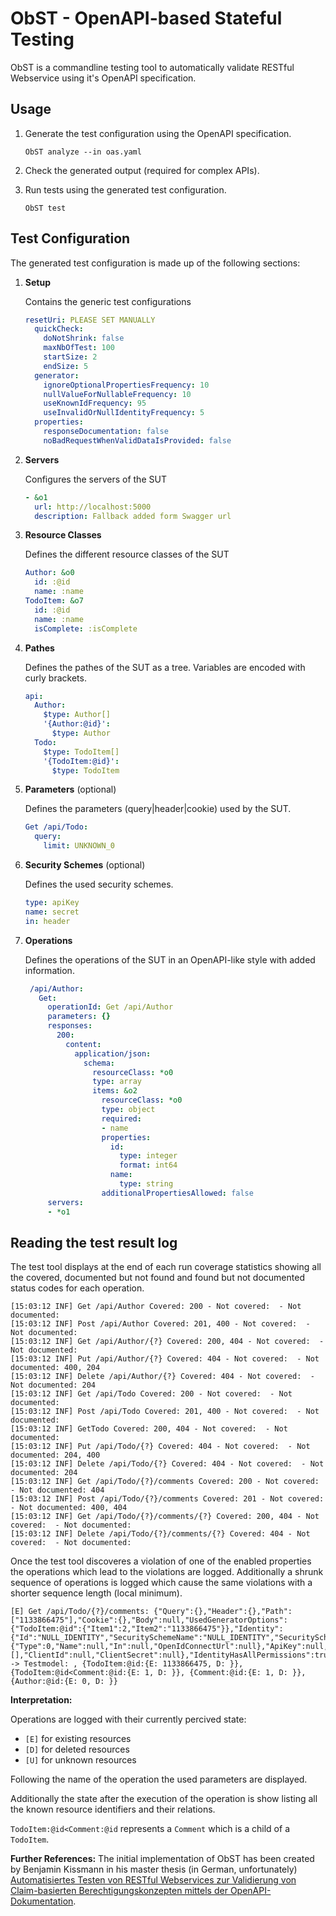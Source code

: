 # ObST - OpenAPI-based Stateful Testing

ObST is a commandline testing tool to automatically validate RESTful Webservice using it's OpenAPI specification.

## Usage

1. Generate the test configuration using the OpenAPI specification.

   ```
   ObST analyze --in oas.yaml
   ```

2. Check the generated output (required for complex APIs).

3. Run tests using the generated test configuration.

   ```
   ObST test
   ```

## Test Configuration

The generated test configuration is made up of the following sections:

1. **Setup**

   Contains the generic test configurations

   ```yaml
   resetUri: PLEASE SET MANUALLY
     quickCheck:
       doNotShrink: false
       maxNbOfTest: 100
       startSize: 2
       endSize: 5
     generator:
       ignoreOptionalPropertiesFrequency: 10
       nullValueForNullableFrequency: 10
       useKnownIdFrequency: 95
       useInvalidOrNullIdentityFrequency: 5
     properties:
       responseDocumentation: false
       noBadRequestWhenValidDataIsProvided: false
   ```

2. **Servers**

   Configures the servers of the SUT

   ```yaml
   - &o1
     url: http://localhost:5000
     description: Fallback added form Swagger url
   ```

3. **Resource Classes**

   Defines the different resource classes of the SUT

   ```yaml
   Author: &o0
     id: :@id
     name: :name
   TodoItem: &o7
     id: :@id
     name: :name
     isComplete: :isComplete
   ```
 
4. **Pathes**

   Defines the pathes of the SUT as a tree.
   Variables are encoded with curly brackets.

   ```yaml
   api:
     Author:
       $type: Author[]
       '{Author:@id}':
         $type: Author
     Todo:
       $type: TodoItem[]
       '{TodoItem:@id}':
         $type: TodoItem
   ```
  
5. **Parameters** (optional)

   Defines the parameters (query|header|cookie) used by the SUT.

   ```yaml
   Get /api/Todo:
     query:
       limit: UNKNOWN_0
   ```

6. **Security Schemes** (optional)

   Defines the used security schemes.

   ```yaml
   type: apiKey
   name: secret
   in: header
   ```

7. **Operations**

   Defines the operations of the SUT in an OpenAPI-like style with added information.

   ```yaml
    /api/Author:
      Get:
        operationId: Get /api/Author
        parameters: {}
        responses:
          200:
            content:
              application/json:
                schema:
                  resourceClass: *o0
                  type: array
                  items: &o2
                    resourceClass: *o0
                    type: object
                    required:
                    - name
                    properties:
                      id:
                        type: integer
                        format: int64
                      name:
                        type: string
                    additionalPropertiesAllowed: false
        servers:
        - *o1
   ```

## Reading the test result log

The test tool displays at the end of each run coverage statistics showing all the covered, documented but not found and found but not documented status codes for each operation.

```
[15:03:12 INF] Get /api/Author Covered: 200 - Not covered:  - Not documented:
[15:03:12 INF] Post /api/Author Covered: 201, 400 - Not covered:  - Not documented:
[15:03:12 INF] Get /api/Author/{?} Covered: 200, 404 - Not covered:  - Not documented:
[15:03:12 INF] Put /api/Author/{?} Covered: 404 - Not covered:  - Not documented: 400, 204
[15:03:12 INF] Delete /api/Author/{?} Covered: 404 - Not covered:  - Not documented: 204
[15:03:12 INF] Get /api/Todo Covered: 200 - Not covered:  - Not documented:
[15:03:12 INF] Post /api/Todo Covered: 201, 400 - Not covered:  - Not documented:
[15:03:12 INF] GetTodo Covered: 200, 404 - Not covered:  - Not documented:
[15:03:12 INF] Put /api/Todo/{?} Covered: 404 - Not covered:  - Not documented: 204, 400
[15:03:12 INF] Delete /api/Todo/{?} Covered: 404 - Not covered:  - Not documented: 204
[15:03:12 INF] Get /api/Todo/{?}/comments Covered: 200 - Not covered:  - Not documented: 404
[15:03:12 INF] Post /api/Todo/{?}/comments Covered: 201 - Not covered:  - Not documented: 400, 404
[15:03:12 INF] Get /api/Todo/{?}/comments/{?} Covered: 200, 404 - Not covered:  - Not documented:
[15:03:12 INF] Delete /api/Todo/{?}/comments/{?} Covered: 404 - Not covered:  - Not documented:
```

Once the test tool discoveres a violation of one of the enabled properties the operations which lead to the violations are logged.
Additionally a shrunk sequence of operations is logged which cause the same violations with a shorter sequence length (local minimum).

```
[E] Get /api/Todo/{?}/comments: {"Query":{},"Header":{},"Path":["1133866475"],"Cookie":{},"Body":null,"UsedGeneratorOptions":{"TodoItem:@id":{"Item1":2,"Item2":"1133866475"}},"Identity":{"Id":"NULL_IDENTITY","SecuritySchemeName":"NULL_IDENTITY","SecurityScheme":{"Type":0,"Name":null,"In":null,"OpenIdConnectUrl":null},"ApiKey":null,"Scopes":[],"ClientId":null,"ClientSecret":null},"IdentityHasAllPermissions":true}
-> Testmodel: , {TodoItem:@id:{E: 1133866475, D: }}, {TodoItem:@id<Comment:@id:{E: 1, D: }}, {Comment:@id:{E: 1, D: }}, {Author:@id:{E: 0, D: }}
```

**Interpretation:**

Operations are logged with their currently percived state:
* `[E]` for existing resources
* `[D]` for deleted resources
* `[U]` for unknown resources

Following the name of the operation the used parameters are displayed.

Additionally the state after the execution of the operation is show listing all the known resource identifiers and their relations.

`TodoItem:@id<Comment:@id` represents a `Comment` which is a child of a `TodoItem`.

**Further References:**
The initial implementation of ObST has been created by Benjamin Kissmann in his master thesis (in German, unfortunately) [Automatisiertes Testen von RESTful Webservices zur Validierung von Claim-basierten Berechtigungskonzepten mittels der OpenAPI-Dokumentation](http://dx.doi.org/10.25673/37346).
